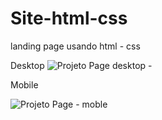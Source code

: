 # Site-html-css
landing page usando html - css

Desktop
![Projeto Page desktop - ](https://user-images.githubusercontent.com/113723872/192166035-e5a94e53-d790-4728-859f-0ce3ba498d21.png)

Mobile





![Projeto Page - moble](https://user-images.githubusercontent.com/113723872/192166034-fc24d368-7bfc-4f3a-b9a8-c0a1b6a0ec11.png)
